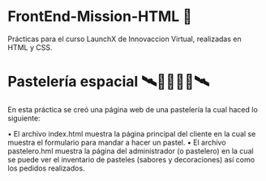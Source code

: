 # FrontEnd-Mission-HTML 🚀

Prácticas para el curso LaunchX de Innovaccion Virtual, realizadas en HTML y CSS.

# Pastelería espacial 🛰️👨‍🚀👩‍🚀🛰️

En esta práctica se creó una página web de una pastelería la cual haced lo siguiente:

• El archivo index.html muestra la página principal del cliente en la cual se muestra el formulario para mandar a hacer un pastel.
• El archivo pastelero.hml muestra la página del administrador (o pastelero) en la cual se puede ver el inventario de pasteles (sabores y decoraciones) así como los pedidos realizados.
